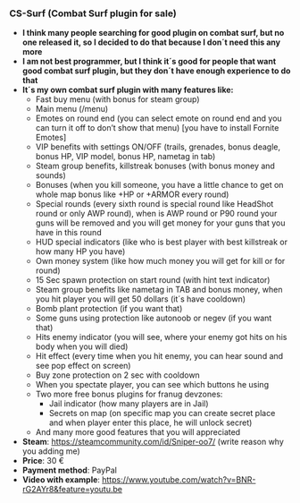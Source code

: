 ### CS-Surf (Combat Surf plugin for sale)
* **I think many people searching for good plugin on combat surf, but no one released it, so I decided to do that because I don´t need this any more**
* **I am not best programmer, but I think it´s good for people that want good combat surf plugin, but they don´t have enough experience to do that**
* **It´s my own combat surf plugin with many features like:**
    - Fast buy menu (with bonus for steam group) 
    - Main menu (/menu)
    - Emotes on round end (you can select emote on round end and you can turn it off to don’t show that menu) [you have to install Fornite Emotes]
    - VIP benefits with settings ON/OFF (trails, grenades, bonus deagle, bonus HP, VIP model, bonus HP, nametag in tab)
    - Steam group benefits, killstreak bonuses (with bonus money and sounds) 
    - Bonuses (when you kill someone, you have a little chance to get on whole map bonus like +HP or +ARMOR every round) 
    - Special rounds (every sixth round is special round like HeadShot round or only AWP round), when is AWP round or P90 round your guns will be removed and you will get money for your guns that you have in this round
    - HUD special indicators (like who is best player with best killstreak or how many HP you have)
    - Own money system (like how much money you will get for kill or for round)
    - 15 Sec spawn protection on start round (with hint text indicator)
    - Steam group benefits like nametag in TAB and bonus money, when you hit player you will get 50 dollars (it´s have cooldown)
    - Bomb plant protection (if you want that)
    - Some guns using protection like autonoob or negev (if you want that)
    - Hits enemy indicator (you will see, where your enemy got hits on his body when you will died)
    - Hit effect (every time when you hit enemy, you can hear sound and see pop effect on screen)
    - Buy zone protection on 2 sec with cooldown
    - When you spectate player, you can see which buttons he using 
    - Two more free bonus plugins for franug devzones:
        - Jail indicator (how many players are in Jail)
        - Secrets on map (on specific map you can create secret place and when player enter this place, he will unlock secret) 
    - And many more good features that you will appreciated
* **Steam**: https://steamcommunity.com/id/Sniper-oo7/ (write reason why you adding me)
* **Price**: 30 €
* **Payment method**: PayPal
* **Video with example**: https://www.youtube.com/watch?v=BNR-rG2AYr8&feature=youtu.be
